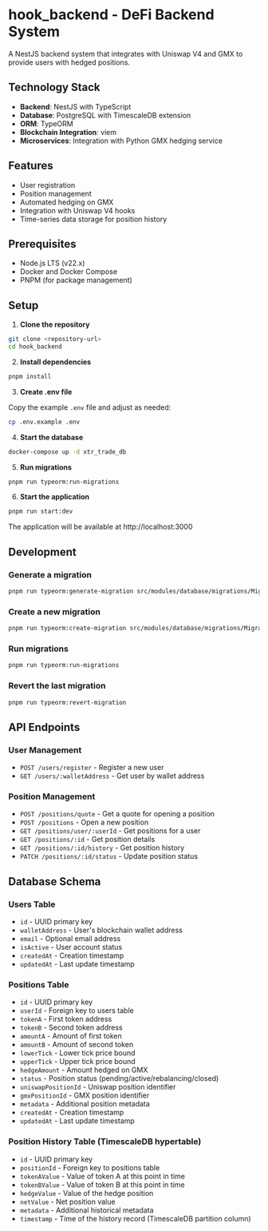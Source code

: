 # hook_backend - DeFi Backend System

A NestJS backend system that integrates with Uniswap V4 and GMX to provide users with hedged positions.

## Technology Stack

- **Backend**: NestJS with TypeScript
- **Database**: PostgreSQL with TimescaleDB extension
- **ORM**: TypeORM
- **Blockchain Integration**: viem
- **Microservices**: Integration with Python GMX hedging service

## Features

- User registration
- Position management
- Automated hedging on GMX
- Integration with Uniswap V4 hooks
- Time-series data storage for position history

## Prerequisites

- Node.js LTS (v22.x)
- Docker and Docker Compose
- PNPM (for package management)

## Setup

1. **Clone the repository**

```bash
git clone <repository-url>
cd hook_backend
```

2. **Install dependencies**

```bash
pnpm install
```

3. **Create .env file**

Copy the example `.env` file and adjust as needed:

```bash
cp .env.example .env
```

4. **Start the database**

```bash
docker-compose up -d xtr_trade_db
```

5. **Run migrations**

```bash
pnpm run typeorm:run-migrations
```

6. **Start the application**

```bash
pnpm run start:dev
```

The application will be available at http://localhost:3000

## Development

### Generate a migration

```bash
pnpm run typeorm:generate-migration src/modules/database/migrations/MigrationName
```

### Create a new migration

```bash
pnpm run typeorm:create-migration src/modules/database/migrations/MigrationName
```

### Run migrations

```bash
pnpm run typeorm:run-migrations
```

### Revert the last migration

```bash
pnpm run typeorm:revert-migration
```

## API Endpoints

### User Management

- `POST /users/register` - Register a new user
- `GET /users/:walletAddress` - Get user by wallet address

### Position Management

- `POST /positions/quote` - Get a quote for opening a position
- `POST /positions` - Open a new position
- `GET /positions/user/:userId` - Get positions for a user
- `GET /positions/:id` - Get position details
- `GET /positions/:id/history` - Get position history
- `PATCH /positions/:id/status` - Update position status

## Database Schema

### Users Table

- `id` - UUID primary key
- `walletAddress` - User's blockchain wallet address
- `email` - Optional email address
- `isActive` - User account status
- `createdAt` - Creation timestamp
- `updatedAt` - Last update timestamp

### Positions Table

- `id` - UUID primary key
- `userId` - Foreign key to users table
- `tokenA` - First token address
- `tokenB` - Second token address
- `amountA` - Amount of first token
- `amountB` - Amount of second token
- `lowerTick` - Lower tick price bound
- `upperTick` - Upper tick price bound
- `hedgeAmount` - Amount hedged on GMX
- `status` - Position status (pending/active/rebalancing/closed)
- `uniswapPositionId` - Uniswap position identifier
- `gmxPositionId` - GMX position identifier
- `metadata` - Additional position metadata
- `createdAt` - Creation timestamp
- `updatedAt` - Last update timestamp

### Position History Table (TimescaleDB hypertable)

- `id` - UUID primary key
- `positionId` - Foreign key to positions table
- `tokenAValue` - Value of token A at this point in time
- `tokenBValue` - Value of token B at this point in time
- `hedgeValue` - Value of the hedge position
- `netValue` - Net position value
- `metadata` - Additional historical metadata
- `timestamp` - Time of the history record (TimescaleDB partition column)